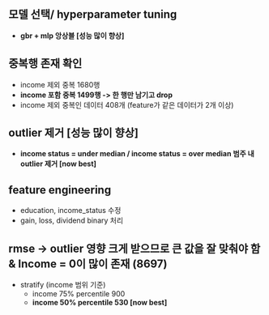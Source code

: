 ## 모델 선택/ hyperparameter tuning
- **gbr + mlp 앙상블 [성능 많이 향상]**

## 중복행 존재 확인
- income 제외 중복 1680행
- **income 포함 중복 1499행 -> 한 행만 남기고 drop**
- income 제외 중복인 데이터 408개 (feature가 같은 데이터가 2개 이상)

## outlier 제거 [성능 많이 향상]
- **income status = under median / income status = over median 범주 내 outlier 제거 [now best]**

## feature engineering
- education, income_status 수정
- gain, loss, dividend binary 처리

## rmse -> outlier 영향 크게 받으므로 큰 값을 잘 맞춰야 함 & Income = 0이 많이 존재 (8697)
- stratify (income 범위 기준)
    - income 75% percentile 900
    - **income 50% percentile 530 [now best]**